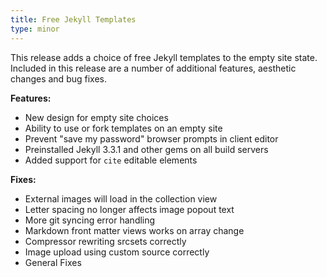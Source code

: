 ```yaml
---
title: Free Jekyll Templates
type: minor
---
```



This release adds a choice of free Jekyll templates to the empty site state. Included in this release are a number of additional features, aesthetic changes and bug fixes.

**Features:**

* New design for empty site choices
* Ability to use or fork templates on an empty site
* Prevent "save my password" browser prompts in client editor
* Preinstalled Jekyll 3.3.1 and other gems on all build servers
* Added support for `cite` editable elements

**Fixes:**

* External images will load in the collection view
* Letter spacing no longer affects image popout text
* More git syncing error handling
* Markdown front matter views works on array change
* Compressor rewriting srcsets correctly
* Image upload using custom source correctly
* General Fixes